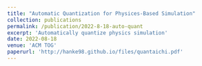 ```yaml
---
title: "Automatic Quantization for Physices-Based Simulation"
collection: publications
permalink: /publication/2022-8-18-auto-quant
excerpt: 'Automatically quantize physics simulation'
date: 2022-08-18
venue: 'ACM TOG'
paperurl: 'http://hanke98.github.io/files/quantaichi.pdf'
---
```


<!-- [[Paper](http://hanke98.github.io/files/quantaichi.pdf)] [[Code](https://github.com/taichi-dev/quantaichi)] -->
